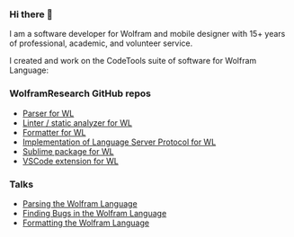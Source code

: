 ### Hi there 👋

I am a software developer for Wolfram and mobile designer with 15+ years of professional, academic, and volunteer service.

I created and work on the CodeTools suite of software for Wolfram Language:

### WolframResearch GitHub repos
* [Parser for WL](https://github.com/WolframResearch/codeparser)
* [Linter / static analyzer for WL](https://github.com/WolframResearch/codeinspector)
* [Formatter for WL](https://github.com/WolframResearch/codeformatter)
* [Implementation of Language Server Protocol for WL](https://github.com/WolframResearch/lspserver)
* [Sublime package for WL](https://github.com/WolframResearch/Sublime-WolframLanguage)
* [VSCode extension for WL](https://github.com/WolframResearch/vscode-wolfram)

### Talks
* [Parsing the Wolfram Language](https://www.youtube.com/watch?v=rOa5IntICFA)
* [Finding Bugs in the Wolfram Language](https://www.youtube.com/watch?v=jMUVwLglt-c)
* [Formatting the Wolfram Language](https://www.youtube.com/watch?v=eGvvKlfaPsQ)
